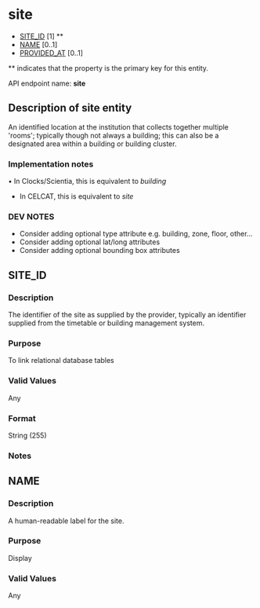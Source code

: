# site
* [SITE_ID](#site_id) [1] **
* [NAME](#name) [0..1]
* [PROVIDED_AT](https://github.com/jiscdev/analytics-udd/blob/master/udd/assessment_instance.md#provided_at) [0..1]

\** indicates that the property is the primary key for this entity.

API endpoint name: **site**

## Description of site entity

An identified location at the institution that collects together multiple 'rooms'; typically though not always a building; 
this can also be a designated area within a building or building cluster.

### Implementation notes
• In Clocks/Scientia, this is equivalent to _building_
* In CELCAT, this is equivalent to _site_

### DEV NOTES
* Consider adding optional type attribute e.g. building, zone, floor, other...
* Consider adding optional lat/long attributes
* Consider adding optional bounding box attributes

## SITE_ID
### Description
The identifier of the site as supplied by the provider, typically an identifier supplied from the timetable or building management system.

### Purpose
To link relational database tables

### Valid Values
Any

### Format
String (255)

### Notes

## NAME
### Description
A human-readable label for the site.

### Purpose
Display

### Valid Values
Any
